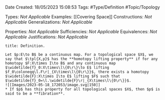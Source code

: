 <div class="topSpace"></div>

Date Created: 18/05/2023 15:08:53
Tags: #Type/Definition #Topic/Topology

Types: <i>Not Applicable</i>
Examples: [[Covering Space]]
Constructions: <i>Not Applicable</i>
Generalizations: <i>Not Applicable</i>

Properties: <i>Not Applicable</i>
Sufficiencies: <i>Not Applicable</i>
Equivalences: <i>Not Applicable</i>
Justifications: <i>Not Applicable</i>

``` ad-Definition
title: Definition.

Let $p:E\to B$ be a continuous map. For a topological space $X$, we say that $\tpl{X,p}$ has the **homotopy lifting property** if for any homotopy $F:X\times I\to B$ and any continuous map $\widetilde{f}_0:X\times\l\{0\r\}\to E$ lifting $f_0\coloneqq\l.F\r|_{X\times\l\{0\r\}}$, there exists a homotopy $\widetilde{F}:X\times I\to E$ lifting $F$ such that $\widetilde{f}_0=\l.\widetilde{F}\r|_{X\times\l\{0\r\}}$.
![[Images/2023-05-18_172053/image.svg|150]]
* If $p$ has this property for all topological spaces $X$, then $p$ is said to be a **fibration**.

```
